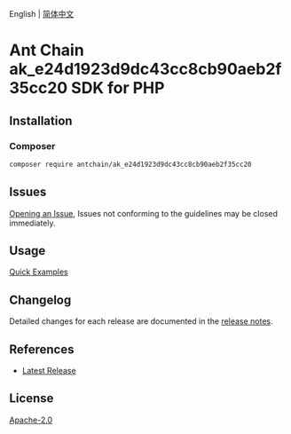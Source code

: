English | [简体中文](README-CN.md)

# Ant Chain ak_e24d1923d9dc43cc8cb90aeb2f35cc20 SDK for PHP

## Installation

### Composer

```bash
composer require antchain/ak_e24d1923d9dc43cc8cb90aeb2f35cc20
```

## Issues

[Opening an Issue](https://github.com/alipay/antchain-openapi-prod-sdk/issues/new), Issues not conforming to the guidelines may be closed immediately.

## Usage

[Quick Examples](https://github.com/alipay/antchain-openapi-prod-sdk/blob/master/docs/0-Examples-EN.md#quick-examples)

## Changelog

Detailed changes for each release are documented in the [release notes](./ChangeLog.txt).

## References

* [Latest Release](https://github.com/antchain-openapi-sdk-php)

## License

[Apache-2.0](http://www.apache.org/licenses/LICENSE-2.0)
